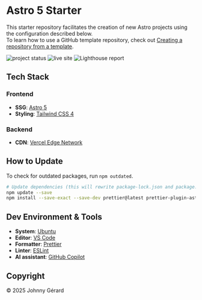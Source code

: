 # Astro 5 Starter

This starter repository facilitates the creation of new Astro projects using the configuration described below.  
To learn how to use a GitHub template repository, check
out [Creating a repository from a template](https://docs.github.com/en/repositories/creating-and-managing-repositories/creating-a-repository-from-a-template).

![project status](https://img.shields.io/badge/status-work_in_progress-red?style=for-the-badge)
![live site](https://img.shields.io/badge/live_site-blue?style=for-the-badge)
![Lighthouse report](https://img.shields.io/badge/lighthouse-F44B21?style=for-the-badge&logo=lighthouse&logoColor=fff)

## Tech Stack

### Frontend

- **SSG**: [Astro 5](https://astro.build/)
- **Styling**: [Tailwind CSS 4](https://tailwindcss.com/)

### Backend

- **CDN**: [Vercel Edge Network](https://vercel.com/docs/edge-network)

## How to Update

To check for outdated packages, run `npm outdated`.

```bash
# Update dependencies (this will rewrite package-lock.json and package.json)
npm update --save
npm install --save-exact --save-dev prettier@latest prettier-plugin-astro@latest prettier-plugin-tailwindcss@latest
```

## Dev Environment & Tools

- **System**: [Ubuntu](https://ubuntu.com/desktop)
- **Editor**: [VS Code](https://code.visualstudio.com/)
- **Formatter**: [Prettier](https://prettier.io/)
- **Linter**: [ESLint](https://eslint.org/)
- **AI assistant**: [GitHub Copilot](https://github.com/features/copilot)

## Copyright

© 2025 Johnny Gérard
